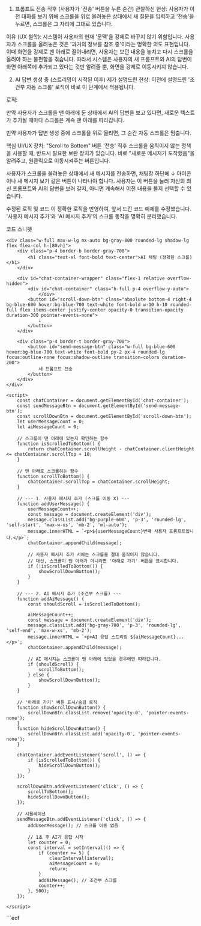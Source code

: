 1. 프롬프트 전송 직후 (사용자가 '전송' 버튼을 누른 순간)
관찰하신 현상: 사용자가 이전 대화를 보기 위해 스크롤을 위로 올려놓은 상태에서 새 질문을 입력하고 '전송'을 누르면, 스크롤은 그 자리에 그대로 있습니다.

이유 (UX 철학): 시스템이 사용자의 현재 '문맥'을 강제로 바꾸지 않기 위함입니다. 사용자가 스크롤을 올려놓은 것은 '과거의 정보를 참조 중'이라는 명확한 의도 표현입니다. 이때 화면을 강제로 맨 아래로 끌어내리면, 사용자는 보던 내용을 놓치고 다시 스크롤을 올려야 하는 불편함을 겪습니다. 따라서 시스템은 사용자의 새 프롬프트와 AI의 답변이 화면 아래쪽에 추가되고 있다는 것만 알려줄 뿐, 화면을 강제로 이동시키지 않습니다.

2. AI 답변 생성 중 (스트리밍이 시작된 이후)
제가 설명드린 현상: 이전에 설명드린 '조건부 자동 스크롤' 로직이 바로 이 단계에서 적용됩니다.

로직:

만약 사용자가 스크롤을 맨 아래에 둔 상태에서 AI의 답변을 보고 있다면, 새로운 텍스트가 추가될 때마다 스크롤은 계속 맨 아래를 따라갑니다.

만약 사용자가 답변 생성 중에 스크롤을 위로 올리면, 그 순간 자동 스크롤은 멈춥니다.

핵심 UI/UX 장치: "Scroll to Bottom" 버튼
'전송' 직후 스크롤을 움직이지 않는 정책을 사용할 때, 반드시 필요한 보완 장치가 있습니다. 바로 "새로운 메시지가 도착했음"을 알려주고, 원클릭으로 이동시켜주는 버튼입니다.

사용자가 스크롤을 올려놓은 상태에서 새 메시지를 전송하면, 채팅창 하단에 ↓ 아이콘이나 새 메시지 보기 같은 버튼이 나타나야 합니다. 사용자는 이 버튼을 눌러 자신의 최신 프롬프트와 AI의 답변을 보러 갈지, 아니면 계속해서 이전 내용을 볼지 선택할 수 있습니다.

수정된 로직 및 코드
이 정확한 로직을 반영하여, 앞서 드린 코드 예제를 수정했습니다. '사용자 메시지 추가'와 'AI 메시지 추가'의 스크롤 동작을 명확히 분리했습니다.

코드 스니펫

<!DOCTYPE html>
<html lang="ko">
<head>
    <meta charset="UTF--8">
    <meta name="viewport" content="width=device-width, initial-scale=1.0">
    <title>채팅창 스크롤 로직 (수정본)</title>
    <script src="https://cdn.tailwindcss.com"></script>
</head>
<body class="bg-gray-900 text-white flex flex-col items-center justify-center h-screen p-4">

    <div class="w-full max-w-lg mx-auto bg-gray-800 rounded-lg shadow-lg flex flex-col h-[80vh]">
        <div class="p-4 border-b border-gray-700">
            <h1 class="text-xl font-bold text-center">AI 채팅 (정확한 스크롤)</h1>
        </div>
        
        <div id="chat-container-wrapper" class="flex-1 relative overflow-hidden">
            <div id="chat-container" class="h-full p-4 overflow-y-auto">
                </div>
            <button id="scroll-down-btn" class="absolute bottom-4 right-4 bg-blue-600 hover:bg-blue-700 text-white font-bold w-10 h-10 rounded-full flex items-center justify-center opacity-0 transition-opacity duration-300 pointer-events-none">
                ↓
            </button>
        </div>

        <div class="p-4 border-t border-gray-700">
            <button id="send-message-btn" class="w-full bg-blue-600 hover:bg-blue-700 text-white font-bold py-2 px-4 rounded-lg focus:outline-none focus:shadow-outline transition-colors duration-200">
                새 프롬프트 전송
            </button>
        </div>
    </div>

    <script>
        const chatContainer = document.getElementById('chat-container');
        const sendMessageBtn = document.getElementById('send-message-btn');
        const scrollDownBtn = document.getElementById('scroll-down-btn');
        let userMessageCount = 0;
        let aiMessageCount = 0;

        // 스크롤이 맨 아래에 있는지 확인하는 함수
        function isScrolledToBottom() {
            return chatContainer.scrollHeight - chatContainer.clientHeight <= chatContainer.scrollTop + 10;
        }

        // 맨 아래로 스크롤하는 함수
        function scrollToBottom() {
            chatContainer.scrollTop = chatContainer.scrollHeight;
        }
        
        // --- 1. 사용자 메시지 추가 (스크롤 이동 X) ---
        function addUserMessage() {
            userMessageCount++;
            const message = document.createElement('div');
            message.classList.add('bg-purple-600', 'p-3', 'rounded-lg', 'self-start', 'max-w-xs', 'mb-2', 'ml-auto');
            message.innerHTML = `<p>${userMessageCount}번째 사용자 프롬프트입니다.</p>`;
            chatContainer.appendChild(message);
            
            // 사용자 메시지 추가 시에는 스크롤을 절대 움직이지 않습니다.
            // 대신, 스크롤이 맨 아래가 아니라면 '아래로 가기' 버튼을 표시합니다.
            if (!isScrolledToBottom()) {
                showScrollDownButton();
            }
        }

        // --- 2. AI 메시지 추가 (조건부 스크롤) ---
        function addAiMessage() {
            const shouldScroll = isScrolledToBottom();

            aiMessageCount++;
            const message = document.createElement('div');
            message.classList.add('bg-gray-700', 'p-3', 'rounded-lg', 'self-end', 'max-w-xs', 'mb-2');
            message.innerHTML = `<p>AI 응답 스트리밍 ${aiMessageCount}...</p>`;
            chatContainer.appendChild(message);
            
            // AI 메시지는 스크롤이 맨 아래에 있었을 경우에만 따라갑니다.
            if (shouldScroll) {
                scrollToBottom();
            } else {
                showScrollDownButton();
            }
        }
        
        // '아래로 가기' 버튼 표시/숨김 로직
        function showScrollDownButton() {
            scrollDownBtn.classList.remove('opacity-0', 'pointer-events-none');
        }
        function hideScrollDownButton() {
            scrollDownBtn.classList.add('opacity-0', 'pointer-events-none');
        }
        
        chatContainer.addEventListener('scroll', () => {
            if (isScrolledToBottom()) {
                hideScrollDownButton();
            }
        });
        
        scrollDownBtn.addEventListener('click', () => {
            scrollToBottom();
            hideScrollDownButton();
        });

        // 시뮬레이션
        sendMessageBtn.addEventListener('click', () => {
            addUserMessage(); // 스크롤 이동 없음
            
            // 1초 후 AI가 응답 시작
            let counter = 0;
            const interval = setInterval(() => {
                if (counter >= 5) {
                    clearInterval(interval);
                    aiMessageCount = 0;
                    return;
                }
                addAiMessage(); // 조건부 스크롤
                counter++;
            }, 500);
        });

    </script>
</body>
</html>
```eof